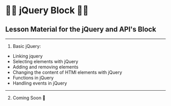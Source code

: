 # 🧑‍💻 jQuery Block 👩‍💻
## Lesson Material for the jQuery and API's Block
---

1. Basic jQuery:
  * Linking jquery
  * Selecting elements with jQuery
  * Adding and removing elements
  * Changing the content of HTMl elements with jQuery
  * Functions in jQuery
  * Handling events in jQuery

---

2. Coming Soon 🚀